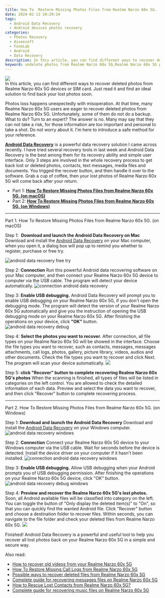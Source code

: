 ```yaml
---
title: How To  Restore Missing Photos Files from Realme Narzo 60x 5G.
date: 2024-02-13 20:29:24
tags: 
  - Android Data Recovery
  - Android devices photos recovery
categories: 
  - Photos Recovery
  - Aiseesoft
  - FoneLab
  - Android
  - Data Recovery
description: In this article, you can find different ways to recover deleted photos from Realme Narzo 60x 5G devices or SIM card. Just read it and find an ideal solution to find back your lost photos soon.
keyword: undelete photos from Realme Narzo 60x 5G,Realme Narzo 60x 5G photos recovery,android photos retrieval,retrieve wiped photos Realme Narzo 60x 5G,save erased photos from Realme Narzo 60x 5G,recover lost photos from Realme Narzo 60x 5G,how to get back deleted photos Realme Narzo 60x 5G phone,Realme Narzo 60x 5G retrieve deleted photos,Realme Narzo 60x 5G all photos delete,how to recover photos on Realme Narzo 60x 5G,how do i recover photos on Realme Narzo 60x 5G,how to get photos back from Realme Narzo 60x 5G
---
```


<img src="https://img0mobiles.techidaily.com/images/best-assets/devices/realme/realme-narzo-60x-5g/5.jpg" class="atpl-imgstyle"  />

<div class="atpl-content atpl-for-fonelab-android recover-photos">

<div class="atpl-post-description-part-1">
In this article, you can find different ways to recover deleted photos from Realme Narzo 60x 5G devices or SIM card. Just read it and find an ideal solution to find back your lost photos soon.
</div>



<div class="atpl-post-description-part-2">
<div class="tpl-content-sub-paragraph-normal">
  <p>
    Photos loss happens unexpectedly with misoperation. At that time, many Realme Narzo 60x 5G users are eager to recover deleted photos from Realme Narzo 60x 5G. Unfortunately, some of them do not do a backup. What to do? Turn to an expert? The answer is no. Many may say that they can not take a risk, for those information are too important and personal to take a shot. Do not worry about it. I'm here to introduce a safe method for your reference.
  </p>
</div>
</div>

<div class="atpl-post-description-part-3">
<div class="tpl-content-sub-paragraph-content">
  <p>
    <a href="https://tools.techidaily.com/aiseesoft-android-data-recovery/" target="_blank" rel="noopener"><strong>Android Data Recovery</strong></a> is a powerful data recovery solution I came across recently. I have tried several recovery tools in last week and Android Data Recovery is the best among them for its recovery ability and simple user interface. Only 3 steps are involved in the whole recovery process to get back lost or deleted photos, contacts, text messages, media files and documents. You trigged the recover button, and then handle it over to the software. Grab a cup of coffee, then your lost photos of Realme Narzo 60x 5G will come back after your return.
  </p>
</div>
</div>

<ul>
  <li>Part 1: <strong><a href="#p1"> How To  Restore Missing Photos Files from Realme Narzo 60x 5G.  (on macOS)</a></strong></li>
  <li>Part 2: <strong><a href="#p2"> How To  Restore Missing Photos Files from Realme Narzo 60x 5G.  (on Windows)</a></strong></li>
</ul>




<!-- Part 1 -->
<a id="p1" name="p1" ></a><hr>

<div>
  <span class="atpl-step-part-style">Part 1. How To  Restore Missing Photos Files from Realme Narzo 60x 5G. (on macOS)</span>
</div>  

<span class="atpl-stepstyle-a"><span>Step 1: </span></span> <strong>Download and launch the Android Data Recovery on Mac</strong>
Download and install the <a href="https://tools.techidaily.com/aiseesoft-android-data-recovery/" target="_blank" rel="noopener">Android Data Recovery</a> on your Mac computer, when you open it, a dialog box will pop up to remind you whether to register, purchase or free try.

<img src="https://tools.techidaily.com/images/apps/aiseesoft/android-data-recovery/mac-free-try.png" class="atpl-imgstyle" alt="android data recovery free try" />

<span class="atpl-stepstyle-a"><span>Step 2: </span></span> <strong>Connection</strong>
Run this powerful Android data recovering software on your Mac computer, and then connect your Realme Narzo 60x 5G device to computer via the USB cable. The program will detect your device automatically.
<img src="https://tools.techidaily.com/images/apps/aiseesoft/android-data-recovery/mac-connection-interface.jpg" class="atpl-imgstyle" alt="connection android data recovery" />

<span class="atpl-stepstyle-a"><span>Step 3: </span></span> <strong>Enable USB debugging.</strong>
Android Data Recovery will prompt you to enable USB debugging on your Realme Narzo 60x 5G, if you don't open the debugging mode. The program will detect the version of your Realme Narzo 60x 5G automatically and give you the instruction of opening the USB debugging mode on your Realme Narzo 60x 5G. After finishing the operations on your device, click <strong>"OK"</strong> button.
<img src="https://tools.techidaily.com/images/apps/aiseesoft/android-data-recovery/mac-android-usb-debug.jpg"  class="atpl-imgstyle" alt="android data recovery debug" />

<span class="atpl-stepstyle-a"><span>Step 4: </span></span> <strong>Select the photos you want to recover.</strong>
After connection, all file types on your Realme Narzo 60x 5G will be showed in the interface. Choose the file types you want to recover, such as contacts, messages, messages attachments, call logs, photos, gallery, picture library, videos, audios and other documents. Check the file types you want to recover and click Next. The program will scan your device automatically.
<img src="https://tools.techidaily.com/images/apps/aiseesoft/android-data-recovery/mac-choose-type-photos.jpg" class="atpl-imgstyle"  />

<span class="atpl-stepstyle-a"><span>Step 5: </span></span> <strong>click "Recover" button to  complete recovering Realme Narzo 60x 5G's photos</strong>
When the scanning is finished, all types of files will be listed in categories on the left control. You are allowed to check the detailed information of each data. Preview and select the data you want to recover, and then click "Recover" button to complete recovering process.


<a id="p2" name="p2"></a><hr>

<!-- Part 2 -->
<div>
  <span class="atpl-step-part-style">Part 2. How To  Restore Missing Photos Files from Realme Narzo 60x 5G. (on Windows)</span>
</div>

<span class="atpl-stepstyle-a"><span>Step 1: </span></span> <strong>Download and launch the Android Data Recovery</strong>
Download and install the <a href="https://tools.techidaily.com/aiseesoft-android-data-recovery/" target="_blank" rel="noopener">Android Data Recovery</a> on your Windows computer.
<img src="https://tools.techidaily.com/images/apps/aiseesoft/android-data-recovery/win-start-interface.png"  class="atpl-imgstyle" alt="android data recovery windows" />

<span class="atpl-stepstyle-a"><span>Step 2: </span></span> <strong>Connection</strong>
Connect your Realme Narzo 60x 5G device to your Windows computer via the USB cable. Wait for seconds before the device is detected. Install the device driver on your computer if it hasn't been installed.
<img src="https://tools.techidaily.com/images/apps/aiseesoft/android-data-recovery/win-connection-interface.png" class="atpl-imgstyle" alt="connection android data recovery windows" />

<span class="atpl-stepstyle-a"><span>Step 3: </span></span> <strong>Enable USB debugging.</strong>
Allow USB debugging when your Android prompts you of USB debugging permission. After finishing the operations on your Realme Narzo 60x 5G device, click "OK" button.
<img src="https://tools.techidaily.com/images/apps/aiseesoft/android-data-recovery/win-android-usb-debug.png" class="atpl-imgstyle" alt="android data recovery debug windows" />

<span class="atpl-stepstyle-a"><span>Step 4: </span></span> <strong>Preview and recover the Realme Narzo 60x 5G's lost photos.</strong>
Soon, all Android available files will be classified into category on the left. You can toggle the button of "Only display the deleted item(s)" to "On", so that you can quickly find the wanted Android file. Click "Recover" button and choose a destination folder to recover files. Within seconds, you can navigate to the file folder and check your deleted files from Realme Narzo 60x 5G.
<img src="https://tools.techidaily.com/images/apps/aiseesoft/android-data-recovery/win-recover-photos.png" class="atpl-imgstyle"  />

<div class="atpl-post-description-part-4">
<div class="tpl-content-sub-paragraph-normal">
  <p>
    Finished! Android Data Recovery is a powerful and useful tool to help you recover all lost photos back on your Realme Narzo 60x 5G in a simple and secure way.
  </p>
</div>
</div>

<ins class="adsbygoogle"
     style="display:block"
     data-ad-client="ca-pub-7571918770474297"
     data-ad-slot="8358498916"
     data-ad-format="auto"
     data-full-width-responsive="true"></ins>

<span class="atpl-alsoreadstyle">Also read:</span>
<div><ul>
<li><a href="/how-to-recover-old-videos-from-your-realme-narzo-60x-5g-by-fonelab-android-recover-video/" target="_blank" rel="noopener"><u>How to recover old videos from your Realme Narzo 60x 5G</u></a></li>
<li><a href="/how-to-restore-missing-call-logs-from-realme-narzo-60x-5g-by-fonelab-android-recover-call-logs/" target="_blank" rel="noopener"><u>How To  Restore Missing Call Logs from Realme Narzo 60x 5G</u></a></li>
<li><a href="/possible-ways-to-recover-deleted-files-from-realme-narzo-60x-5g-by-fonelab-android-recover-data/" target="_blank" rel="noopener"><u>Possible ways to recover deleted files from Realme Narzo 60x 5G</u></a></li>
<li><a href="/complete-guide-for-recovering-messages-files-on-realme-narzo-60x-5g-by-fonelab-android-recover-messages/" target="_blank" rel="noopener"><u>Complete guide for recovering messages files on Realme Narzo 60x 5G</u></a></li>
<li><a href="/how-to-rescue-lost-contacts-from-realme-narzo-60x-5g-by-fonelab-android-recover-contacts/" target="_blank" rel="noopener"><u>How to Rescue Lost Contacts from Realme Narzo 60x 5G?</u></a></li>
<li><a href="/complete-guide-for-recovering-music-files-on-realme-narzo-60x-5g-by-fonelab-android-recover-music/" target="_blank" rel="noopener"><u>Complete guide for recovering music files on Realme Narzo 60x 5G</u></a></li>
</ul></div>

</div>
